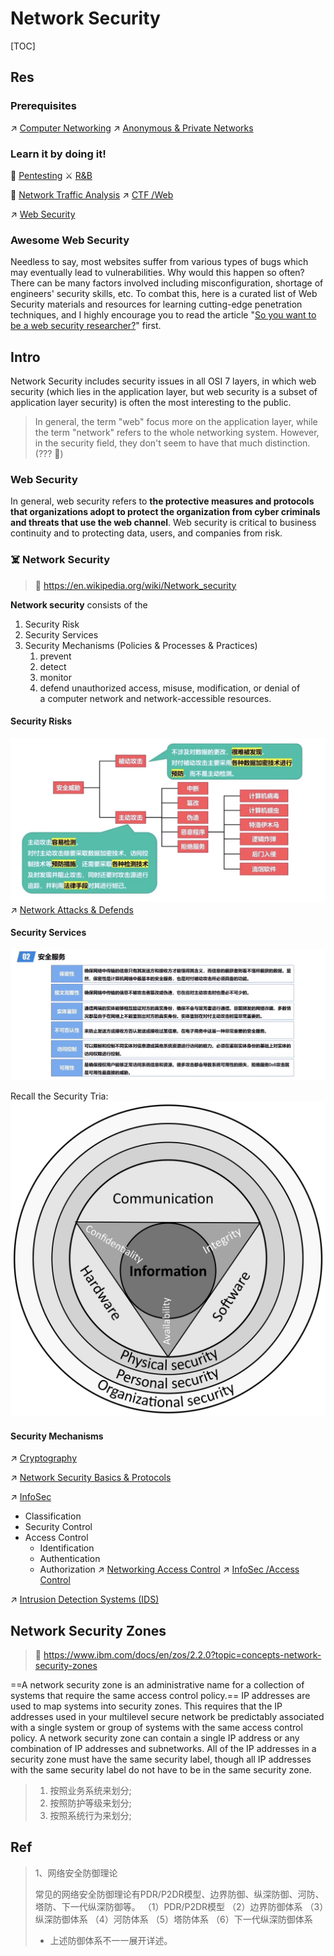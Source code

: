 # Network Security

[TOC]



## Res
### Prerequisites
↗ [Computer Networking](../../../🔑%20CS_Core/🏎️%20Computer%20Networking/Computer%20Networking.md)
↗ [Anonymous & Private Networks](Anonymous%20&%20Private%20Networks/Anonymous%20&%20Private%20Networks.md)


### Learn it by doing it!
💉 [Pentesting](../🥇%20Best%20Practice/💉%20Pentesting/Pentesting.md)
⚔️ [R&B](../🥇%20Best%20Practice/⚔️%20R&B/R&B.md)

🎏 [Network Traffic Analysis](../🥇%20Best%20Practice/Forensics/Network%20Traffic%20Analysis/Network%20Traffic%20Analysis.md)
↗ [CTF /Web](../👻%20CTF/Web/Web.md)

↗ [Web Security](../🌄%20Security%20Scenarios/💉%20Web%20Security/Web%20Security.md)


### Awesome Web Security
Needless to say, most websites suffer from various types of bugs which may eventually lead to vulnerabilities. Why would this happen so often? There can be many factors involved including misconfiguration, shortage of engineers' security skills, etc. To combat this, here is a curated list of Web Security materials and resources for learning cutting-edge penetration techniques, and I highly encourage you to read the article "[So you want to be a web security researcher?](https://portswigger.net/blog/so-you-want-to-be-a-web-security-researcher)" first.



## Intro
Network Security includes security issues in all OSI 7 layers, in which web security (which lies in the application layer, but web security is a subset of application layer security) is often the most interesting to the public.

> In general, the term  "web" focus more on the application layer, while the term "network" refers to the whole networking system. However, in the security field, they don't seem to have that much distinction. (??? 🙈)


### Web Security
In general, web security refers to **the protective measures and protocols that organizations adopt to protect the organization from cyber criminals and threats that use the web channel**. Web security is critical to business continuity and to protecting data, users, and companies from risk.


### ☠️ Network Security
> 🔗 https://en.wikipedia.org/wiki/Network_security

**Network security** consists of the 
1. Security Risk
2. Security Services
3. Security Mechanisms (Policies & Processes & Practices)
	1. prevent
	2. detect
	3. monitor 
	4. defend
unauthorized access, misuse, modification, or denial of a computer network and network-accessible resources.

#### Security Risks
![](../../../Assets/Pics/Screenshot%202023-03-26%20at%205.09.33%20PM.png)
↗ [Network Attacks & Defends](Network%20Attacks%20&%20Defends/Network%20Attacks%20&%20Defends.md)


#### Security Services
![](../../../Assets/Pics/Screenshot%202023-03-26%20at%205.10.41%20PM.png)

Recall the Security Tria:
![|200](../../../Assets/Pics/1920px-CIAJMK1209-en.svg.png)


#### Security Mechanisms
↗ [Cryptography](../🚬%20Cryptology/🤐%20Cryptography/Cryptography.md)

↗ [Network Security Basics & Protocols](🏇%20Network%20Security%20Basics%20&%20Protocols/Network%20Security%20Basics%20&%20Protocols.md)

↗ [InfoSec](../🏰%20InfoSec/InfoSec.md)
- Classification
- Security Control
- Access Control
	- Identification 
	- Authentication 
	- Authorization
↗ [Networking Access Control](Networking%20Access%20Control/Networking%20Access%20Control.md)
↗ [InfoSec /Access Control](../🏰%20InfoSec/Access%20Control/Access%20Control.md)

↗ [Intrusion Detection Systems (IDS)](Network%20Attacks%20&%20Defends/Intrusion%20Detection%20Systems%20(IDS)/Intrusion%20Detection%20Systems%20(IDS).md)



## Network Security Zones
> 🔗 https://www.ibm.com/docs/en/zos/2.2.0?topic=concepts-network-security-zones

==A network security zone is an administrative name for a collection of systems that require the same access control policy.== IP addresses are used to map systems into security zones. This requires that the IP addresses used in your multilevel secure network be predictably associated with a single system or group of systems with the same access control policy. A network security zone can contain a single IP address or any combination of IP addresses and subnetworks. All of the IP addresses in a security zone must have the same security label, though all IP addresses with the same security label do not have to be in the same security zone.


[目前网络安全域划分有哪些基本方法]: https://www.wangan.com/wenda/7206
>1. 按照业务系统来划分;
>2. 按照防护等级来划分;
>3. 按照系统行为来划分;



## Ref
[企业网络安全最佳实践指南(五)]: https://www.freebuf.com/articles/es/253992.html

> 1、网络安全防御理论
> 
> 常见的网络安全防御理论有PDR/P2DR模型、边界防御、纵深防御、河防、塔防、下一代纵深防御等。
> （1）PDR/P2DR模型
> （2）边界防御体系
> （3）纵深防御体系
> （4）河防体系
> （5）塔防体系
> （6）下一代纵深防御体系
> * 上述防御体系不一一展开详述。


